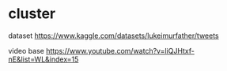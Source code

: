 # cluster

dataset https://www.kaggle.com/datasets/lukeimurfather/tweets

video base https://www.youtube.com/watch?v=liQJHtxf-nE&list=WL&index=15
